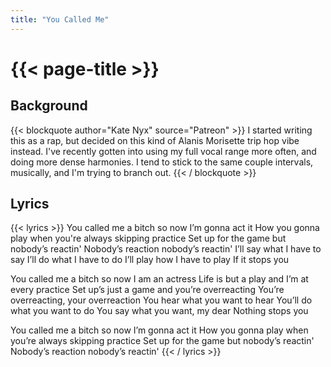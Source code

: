 ```yaml
---
title: "You Called Me"
---
```

# {{< page-title >}}

## Background
{{< blockquote author="Kate Nyx" source="Patreon" >}}
I started writing this as a rap, but decided on this kind of Alanis Morisette trip hop vibe instead. I've recently gotten into using my full vocal range more often, and doing more dense harmonies. I tend to stick to the same couple intervals, musically, and I'm trying to branch out.
{{< / blockquote >}}

## Lyrics
{{< lyrics >}}
You called me a bitch so now I’m gonna act it
How you gonna play when you're always skipping practice
Set up for the game but nobody’s reactin'
Nobody’s reaction nobody’s reactin'
I’ll say what I have to say
I’ll do what I have to do
I’ll play how I have to play
If it stops you

You called me a bitch so now I am an actress
Life is but a play and I’m at every practice
Set up’s just a game and you’re overreacting
You’re overreacting, your overreaction
You hear what you want to hear
You’ll do what you want to do
You say what you want, my dear
Nothing stops you

You called me a bitch so now I’m gonna act it
How you gonna play when you’re always skipping practice
Set up for the game but nobody’s reactin'
Nobody’s reaction nobody’s reactin'
{{< / lyrics >}}
